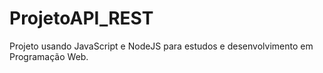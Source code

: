 # ProjetoAPI_REST
Projeto usando JavaScript e NodeJS para estudos e desenvolvimento em Programação Web.
